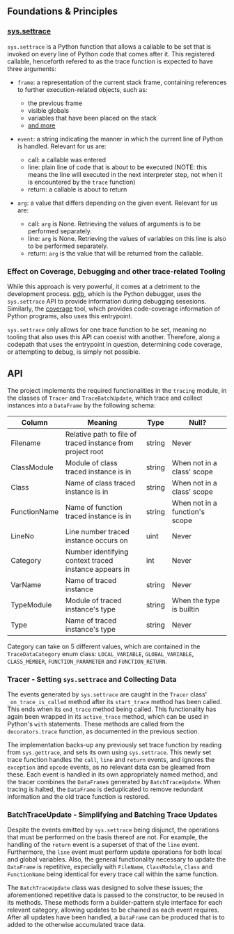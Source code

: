 ## Foundations & Principles

### [sys.settrace](https://docs.python.org/3/library/sys.html#sys.settrace)

`sys.settrace` is a Python function that allows a callable to be set that is invoked on every line of Python code that comes after it.
This registered callable, henceforth refered to as the trace function is expected to have three arguments:
 
- `frame`: a representation of the current stack frame, containing references to further execution-related objects, such as:
    - the previous frame
    - visible globals 
    - variables that have been placed on the stack
    - [and more](https://docs.python.org/3/library/inspect.html)

- `event`: a string indicating the manner in which the current line of Python is handled. Relevant for us are:
    - call: a callable was entered
    - line: plain line of code that is about to be executed (NOTE: this means the line will executed in the next interpreter step, not when it is encountered by the `trace` function)
    - return: a callable is about to return

- `arg`: a value that differs depending on the given event. Relevant for us are:
    - call: `arg` is None. Retrieving the values of arguments is to be performed separately.
    - line: `arg` is None. Retrieving the values of variables on this line is also to be performed separately.
    - return: `arg` is the value that will be returned from the callable.

### Effect on Coverage, Debugging and other trace-related Tooling

While this approach is very powerful, it comes at a detriment to the development process.
[pdb](https://docs.python.org/3/library/pdb.html), which is the Python debugger, uses the `sys.settrace` API to provide information during debugging sesesions.
Similarly, the [coverage](https://coverage.readthedocs.io/en/6.4.4/) tool, which provides code-coverage information of Python programs, also uses this entrypoint.

`sys.settrace` only allows for one trace function to be set, meaning no tooling that also uses this API can coexist with another.
Therefore, along a codepath that uses the entrypoint in question, determining code coverage, or attempting to debug, is simply not possible.



## API

The project implements the required functionalities in the `tracing` module, in the classes of `Tracer` and `TraceBatchUpdate`, which trace and collect instances into a `DataFrame` by the following schema:


| Column       | Meaning                                                    | Type              | Null?                          |
|--------------|------------------------------------------------------------|-------------------|--------------------------------|
| Filename     | Relative path to file of traced instance from project root | string            | Never                          |
| ClassModule  | Module of class traced instance is in                      | string            | When not in a class' scope     |
| Class        | Name of class traced instance is in                        | string            | When not in a class' scope     |
| FunctionName | Name of function traced instance is in                     | string            | When not in a function's scope |
| LineNo       | Line number traced instance occurs on                      | uint              | Never                          |
| Category     | Number identifying context traced instance appears in      | int               | Never                          |
| VarName      | Name of traced instance                                    | string            | Never                          |
| TypeModule   | Module of traced instance's type                           | string            | When the type is builtin       |
| Type         | Name of traced instance's type                             | string            | Never                          |


Category can take on 5 different values, which are contained in the `TraceDataCategory` enum class: `LOCAL_VARIABLE`, `GLOBAL_VARIABLE`, `CLASS_MEMBER`, `FUNCTION_PARAMETER` and `FUNCTION_RETURN`.


### Tracer - Setting `sys.settrace` and Collecting Data

The events generated by `sys.settrace` are caught in the `Tracer` class' `_on_trace_is_called` method after its `start_trace` method has been called.
This ends when its `end_trace` method being called.
This functionality has again been wrapped in its `active_trace` method, which can be used in Python's `with` statements.
These methods are called from the `decorators.trace` function, as documented in the previous section.

The implementation backs-up any previously set trace function by reading from `sys.gettrace`, and sets its own using `sys.settrace`.
This newly set trace function handles the `call`, `line` and `return` events, and ignores the `exception` and `opcode` events, as no relevant data can be gleamed from these.
Each event is handled in its own appropriately named method, and the tracer combines the `DataFrame`s generated by `BatchTraceUpdate`.
When tracing is halted, the `DataFrame` is deduplicated to remove redundant information and the old trace function is restored.


### BatchTraceUpdate - Simplifying and Batching Trace Updates

Despite the events emitted by `sys.settrace` being disjunct, the operations that must be performed on the basis thereof are not.
For example, the handling of the `return` event is a superset of that of the `line` event. 
Furthermore, the `line` event must perform update operations for both local and global variables.
Also, the general functionality necessary to update the `DataFrame` is repetitive, especially with `FileName`, `ClassModule`, `Class` and `FunctionName` being identical for every trace call within the same function.

The `BatchTraceUpdate` class was designed to solve these issues; the aforementioned repetitive data is passed to the constructor, to be reused in its methods.
These methods form a builder-pattern style interface for each relevant category, allowing updates to be chained as each event requires.
After all updates have been handled, a `DataFrame` can be produced that is to added to the otherwise accumulated trace data.